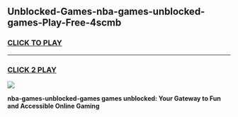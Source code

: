 
## Unblocked-Games-nba-games-unblocked-games-Play-Free-4scmb
<h3>
<a href="https://premium76.site?title=nba-games-unblocked-games&ref=18A1">CLICK TO PLAY</a></h3>
<hr>

<h3>
<a href="https://premium76.site?title=nba-games-unblocked-games&ref=18A1">CLICK 2 PLAY</a>
  
</h3>

<a href="https://premium76.site?title=nba-games-unblocked-games&ref=18A1"><img src="https://clearcache.store/games.png"></a>


**nba-games-unblocked-games games unblocked: Your Gateway to Fun and Accessible Online Gaming**
